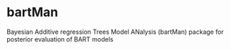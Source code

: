 # bartMan
Bayesian Additive regression Trees Model ANalysis (bartMan) package for posterior evaluation of BART models
